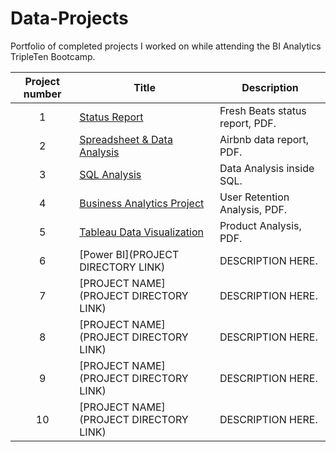 # Data-Projects
Portfolio of completed projects I worked on while attending the BI Analytics TripleTen Bootcamp.

| Project number | Title | Description |
| :-----------: | ----------- |----------- |
| 1 | [Status Report](https://github.com/heflick-thorne/Data-Projects/tree/main/Status%20Report) | Fresh Beats status report, PDF. |
| 2 | [Spreadsheet & Data Analysis](https://github.com/heflick-thorne/Data-Projects/tree/main/Spreadsheet%20and%20Data%20Analysis) | Airbnb data report, PDF. |
| 3 | [SQL Analysis](https://github.com/heflick-thorne/Data-Projects/tree/main/SQL%20Analysis) | Data Analysis inside SQL. |
| 4 | [Business Analytics Project](https://github.com/heflick-thorne/Data-Projects/tree/main/Business%20Analytics%20Project) | User Retention Analysis, PDF. |
| 5 | [Tableau Data Visualization](https://github.com/heflick-thorne/Data-Projects/tree/main/Tableau%20Data%20Visualization) | Product Analysis, PDF. |
| 6 | [Power BI](PROJECT DIRECTORY LINK) | DESCRIPTION HERE. |
| 7 | [PROJECT NAME](PROJECT DIRECTORY LINK) | DESCRIPTION HERE. |
| 8 | [PROJECT NAME](PROJECT DIRECTORY LINK) | DESCRIPTION HERE. |
| 9 | [PROJECT NAME](PROJECT DIRECTORY LINK) | DESCRIPTION HERE. |
| 10| [PROJECT NAME](PROJECT DIRECTORY LINK) | DESCRIPTION HERE. |
